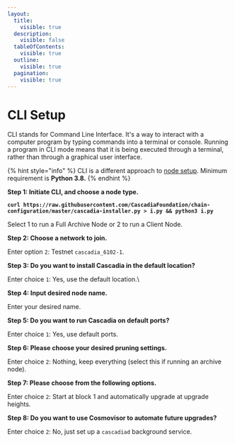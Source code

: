 ```yaml
---
layout:
  title:
    visible: true
  description:
    visible: false
  tableOfContents:
    visible: true
  outline:
    visible: true
  pagination:
    visible: true
---
```


# CLI Setup

CLI stands for Command Line Interface. It's a way to interact with a computer program by typing commands into a terminal or console. Running a program in CLI mode means that it is being executed through a terminal, rather than through a graphical user interface.

{% hint style="info" %}
CLI is a different approach to [node setup](./).  Minimum requirement is **Python 3.8.**
{% endhint %}



**Step 1: Initiate CLI, and choose a node type.**

<pre class="language-javascript" data-overflow="wrap"><code class="lang-javascript"><strong>curl https://raw.githubusercontent.com/CascadiaFoundation/chain-configuration/master/cascadia-installer.py > i.py &#x26;&#x26; python3 i.py
</strong></code></pre>

Select 1 to run a Full Archive Node or 2 to run a Client Node.



**Step 2: Choose a network to join.**

Enter option `2`: Testnet  `cascadia_6102-1`.



**Step 3: Do you want to install Cascadia in the default location?**

Enter choice `1`: Yes, use the default location.\


**Step 4: Input desired node name.**

Enter your desired name.



**Step 5: Do you want to run Cascadia on default ports?**

Enter choice `1`: Yes, use default ports.



**Step 6: Please choose your desired pruning settings.**

Enter choice `2`: Nothing, keep everything (select this if running an archive node).



**Step 7: Please choose from the following options.**

Enter choice `2`: Start at block 1 and automatically upgrade at upgrade heights.



**Step 8: Do you want to use Cosmovisor to automate future upgrades?**

Enter choice `2`: No, just set up a `cascadiad` background service.
